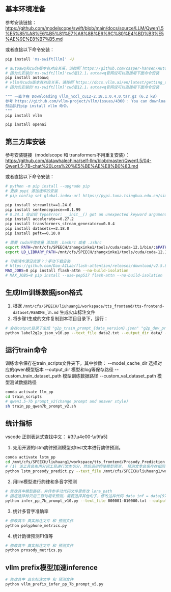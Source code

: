 ## 基本环境准备
参考安装链接：https://github.com/modelscope/swift/blob/main/docs/source/LLM/Qwen1.5%E5%85%A8%E6%B5%81%E7%A8%8B%E6%9C%80%E4%BD%B3%E5%AE%9E%E8%B7%B5.md

或者直接以下命令安装：
```bash
pip install 'ms-swift[llm]' -U

# autoawq和cuda版本有对应关系，请按照`https://github.com/casper-hansen/AutoAWQ`选择版本
# 因为先安装的'ms-swift[llm]'cud是12.1，autoawq官网说可以直接用下面命令安装
pip install autoawq
# vllm与cuda版本有对应关系，请按照`https://docs.vllm.ai/en/latest/getting_started/installation.html`选择版本
# 因为先安装的'ms-swift[llm]'cud是12.1，autoawq官网说可以直接用下面命令安装

""" 一直卡在 Downloading vllm_nccl_cu12-2.18.1.0.4.0.tar.gz (6.2 kB)
参考 https://github.com/vllm-project/vllm/issues/4360 : You can download it from https://github.com/vllm-project/vllm-nccl/releases/tag/v0.1.0. Then place it in '/home/username/.config/vllm/nccl/cu12' and rename it as "libnccl.so.2.18.1" .
然后执行pip install vllm 命令。
"""
pip install vllm

pip install openai
```

## 第三方库安装
参考安装链接（modelscope 和 transformers不用重复安装）：https://github.com/datawhalechina/self-llm/blob/master/Qwen1.5/04-Qwen1.5-7B-chat%20Lora%20%E5%BE%AE%E8%B0%83.md

或者直接以下命令安装：
```bash
# python -m pip install --upgrade pip
# 更换 pypi 源加速库的安装
# pip config set global.index-url https://pypi.tuna.tsinghua.edu.cn/simple

pip install streamlit==1.24.0
pip install sentencepiece==0.1.99
# 0.24.1 会出现 TypeError: __init__() got an unexpected keyword argument 'use_seedable_sampler'
pip install accelerate==0.27.2
pip install transformers_stream_generator==0.0.4
pip install datasets==2.18.0
pip install peft==0.10.0

# 需要 cuda环境变量 添加到 .bashrc 或者 .zshrc
export PATH=/mnt/cfs/SPEECH/zhangxinke1/tools/cuda/cuda-12.1/bin/:$PATH
export LD_LIBRARY_PATH=/mnt/cfs/SPEECH/zhangxinke1/tools/cuda/cuda-12.1/lib64/:$LD_LIBRARY_PATH

# 可能清华源没资源？？手动下载安装
# https://github.com/Dao-AILab/flash-attention/releases/download/v2.5.8/flash_attn-2.5.8+cu122torch2.3cxx11abiFALSE-cp39-cp39-linux_x86_64.whl
MAX_JOBS=8 pip install flash-attn --no-build-isolation
# MAX_JOBS=8 pip install --use-pep517 flash-attn --no-build-isolation
```

## 生成llm训练数据json格式
1. 根据 ```/mnt/cfs/SPEECH/liuhuang1/workspace/tts_frontend/tts-frontend-dataset/README_lh.md``` 生成火山标注文件
2. 将步骤1生成的文件复制到本项目目录下，运行：
```bash
# 会在output目录下生成 "g2p_train_prompt_{data_version}.json" "g2p_dev_prompt_{data_version}.json" 
python label2g2p_json_v10.py --text_file data2.txt --output_dir data/ --data_version v10
```

## 运行train命令
训练命令保存在train_scripts文件夹下，其中参数：
--model_cache_dir 选择对应的qwen模型版本
--output_dir 模型和log等保存路径
--custom_train_dataset_path 模型训练数据路径
--custom_val_dataset_path 模型测试数据路径
```bash
conda activate llm_pp
cd train_scripts
# qwen1.5-7b prompt_v2(change prompt and answer style)
sh train_pp_qwen7b_prompt_v2.sh
```

## 统计指标
vscode 正则表达式查找中文： #3[\u4e00-\u9fa5]
1. 先用开源的lstm韵律预测模型对test文本进行韵律预测。
```bash
conda activate lstm_pp
cd /mnt/cfs/SPEECH/liuhuang1/workspace/tts_frontend/Prosody_Prediction
# (1) 该工具会先用分词工具进行文本切分，然后调用韵律模型预测， 预测文本会保存在相同目录下的lstm_pp_dev.txt
python lstm_prosody_predict.py --text_file /mnt/cfs/SPEECH/liuhuang1/workspace/llm_pp/data/truth_prosody_dev.txt
```

2. 用llm模型进行韵律和多音字预测

```bash
# 修改其中模型路径，非传参手动代码文件里修改 lora_path 
# 固定选择标贝后三百句用来预测，需要选择其他句子，修改这样代码 data_inf = data[9700:]
python infer_pp_7b_prompt_v10.py --text_file 000001-010000.txt --output_dir data/ --filename infer_pp_7b_prompt_v10_ckt220_tt.txt
```

3. 统计多音字准确率
```bash
# 修改其中 真实标注文件 和 预测文件
python polyphone_metrics.py
```

4. 统计韵律预测F1值等
```bash
# 修改其中 真实标注文件 和 预测文件
python prosody_metrics.py
```

## vllm prefix模型加速inference
```bash
# 修改其中 真实标注文件 和 预测文件
python vllm_prefix_infer_pp_7b_prompt_v5.py
```